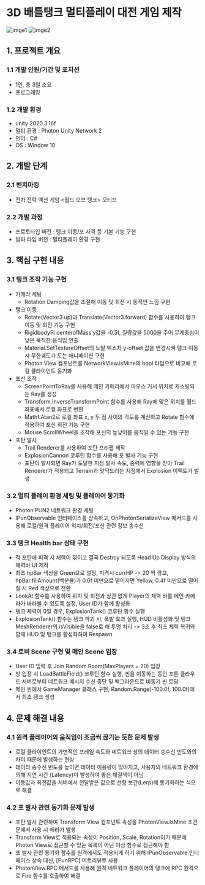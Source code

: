 # 3D 배틀탱크 멀티플레이 대전 게임 제작
![imge1](https://user-images.githubusercontent.com/90877724/156958802-70af56f0-e1ad-450e-b209-bba35791896e.png)
![imge2](https://user-images.githubusercontent.com/90877724/156959285-9d46d0de-41ce-41b2-9bb8-520b1769a566.png)

## 1. 프로젝트 개요
### 1.1 개발 인원/기간 및 포지션
- 1인, 총 3일 소요
- 프로그래밍
### 1.2 개발 환경
- unity 2020.3.16f
- 멀티 환경 : Photon Unity Network 2
- 언어 : C#
- OS : Window 10			
## 2. 개발 단계
### 2.1 벤치마킹
- 전차 전략 액션 게임 <월드 오브 탱크> 모티브
### 2.2 개발 과정
 - 프로토타입 버전 : 탱크 이동/포 사격 등 기본 기능 구현
 - 알파 타입 버전 : 멀티플레이 환경 구현 
## 3. 핵심 구현 내용 
### 3.1 탱크 조작 기능 구현
- 카메라 세팅
	- Rotation Damping값을 조절해 이동 및 회전 시 동적인 느낌 구현
- 탱크 이동
	- Rotate(Vector3.up)과 Translate(Vector3.forward) 함수를 사용하여 탱크 이동 및 회전 기능 구현
	- Rigidbody의 centerofMass y값을 -0.5f, 질량값을 5000을 주어 무게중심이 낮은 묵직한 움직임 연출
	- Material.SetTextureOffset의 노말 텍스처 y-offset 값을 변경시켜 탱크 이동 시 무한궤도가 도는 애니메이션 구현
	- Photon View 컴포넌트를 NetworkView.isMine의 bool 타입으로 비교해 로컬 클라이언트 동기화
- 포신 조작
	- ScreenPointToRay를 사용해 메인 카메라에서 마우스 커서 위치로 캐스팅되는 Ray를 생성
	- Transform.InverseTransformPoint 함수를 사용해 Ray에 맞은 위치를 월드 좌표에서 로컬 좌표로 변환
	- Mathf.Atan2로 로컬 좌표 x, y 두 점 사이의 각도를 계산하고 Rotate 함수에 적용하여 포신 회전 기능 구현
	- Mouse ScrollWheel을 조작해 포신의 높낮이를 움직일 수 있는 기능 구현
- 포탄 발사
	- Trail Renderer를 사용하여 포탄 프리팹 제작
	- ExplosionCannon 코루틴 함수를 사용해 포 발사 기능 구현
	- 포탄이 발사되면 Ray가 도달한 지점 발사 속도, 중력에 영향을 받아 Trail Renderer가 적용되고 Terrain과 맞닥드리는 지점에서 Explosion 이펙트가 발생
### 3.2 멀티 플레이 환경 세팅 및 플레이어 동기화
- Photon PUN2 네트워크 환경 세팅
- IPunObservable 인터페이스를 상속하고, OnPhotonSerializeView 메서드를 사용해 로컬/원격 플레이어 위치/회전/포신 관련 정보 송수신
### 3.3 탱크 Health bar 상태 구현
- 적 포탄에 피격 시 체력이 깎이고 결국 Destroy 되도록 Head Up Display 방식의 체력바 UI 제작
- 최초 hpBar 색상을 Green으로 설정, 피격시 currHP -= 20 씩 깎고, hpBar.fillAmount(백분율)가 0.6f 미만으로 떨어지면 Yellow, 0.4f 미만으로 떨어질 시 Red 색상으로 전환
- LookAt 함수를 사용하여 위치 및 회전과 상관 없게 Player의 체력 바를 메인 카메라가 바라볼 수 있도록 설정, User ID가 함께 활성화
- 탱크 체력이 0일 경우, ExplosionTank() 코루틴 함수 실행
- ExplosionTank() 함수는 탱크 파괴 시, 폭발 효과 실행, HUD 비활성화 및 탱크 MeshRenderer의 isVisible을 false로 해 투명 처리 -> 3초 후 최초 체력 복귀와 함께 HUD 및 탱크를 활성화하여 Respawn
### 3.4 로비 Scene 구현 및 메인 Scene 입장
- User ID 입력 후 Join Random Room(MaxPlayers = 20) 입장
- 방 입장 시 LoadBattleField() 코루틴 함수 실행, 씬을 이동하는 동안 포톤 클라우드 서버로부터 네트워크 메시지 수신 중단 및 백그라운드로 비동기 씬 로딩
- 메인 씬에서 GameManager 클래스 구현, Random.Range(-100.0f, 100.0f)에서 최초 탱크 생성
## 4. 문제 해결 내용
### 4.1 원격 플레이어의 움직임이 조금씩 끊기는 듯한 문제 발생
-   로컬 클라이언트의 가변적인 프레임 속도와 네트워크 상의 데이터 송수신 빈도와의 차이 때문에 발생하는 현상
-   데이터 송수신 빈도를 높이면 데이터 이용량이 많아지고, 사용자의 네트워크 환경에 의해 지연 시간 (Latency)이 발생하여 좋은 해결책이 아님
-   이동값과 회전값을 서버에서 전달받은 값으로 선형 보간(Lerp)해 동기화하는 식으로 해결
### 4.2 포 발사 관련 동기화 문제 발생
- 포탄 발사 관련하여 Transform View 컴포넌트 속성을 PhotonView.IsMine 조건문에서 사용 시 에러가 발생
- Transform View로 적용되는 속성이 Position, Scale, Rotation이기 때문에 Photon View로 접근할 수 있는 목록이 아닌 이상 함수로 접근해야 함
- 포 발사 관련 동기화 함수를 원격에서도 적용되게 하기 위해 IPunObservable 인터페이스 상속 대신, [PunRPC] 어트리뷰트 사용
- PhotonView.RPC 메서드를 사용해 원격 네트워크 플레이어의 탱크에 RPC 원격으로 Fire 함수를 호출하여 해결
